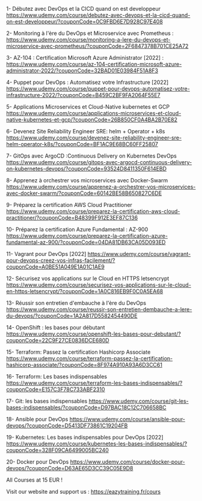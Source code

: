 1- Débutez avec DevOps et la CICD quand on est developpeur https://www.udemy.com/course/debutez-avec-devops-et-la-cicd-quand-on-est-developpeur/?couponCode=0C9FBD6E7D928C97E408

2- Monitoring à l'ère du DevOps et Microservice avec Prometheus : https://www.udemy.com/course/monitoring-a-lere-du-devops-et-microservice-avec-prometheus/?couponCode=2F6847378B701CE25A72

3- AZ-104 : Certification Microsoft Azure Administrator [2022] : https://www.udemy.com/course/az-104-certification-microsoft-azure-administrator-2022/?couponCode=32BAD01E03984F51A8F3

4- Puppet pour DevOps : Automatisez votre Infrastructure [2022] https://www.udemy.com/course/puppet-pour-devops-automatisez-votre-infrastructure-2022/?couponCode=B459C2BF9FA2064F55E7

5- Applications Microservices et Cloud-Native kubernetes et GCP https://www.udemy.com/course/applications-microservices-et-cloud-native-kubernetes-et-gcp/?couponCode=26B850CF0A4BA2B70E82

6- Devenez Site Reliability Engineer SRE: helm + Operator + k8s https://www.udemy.com/course/devenez-site-reliability-engineer-sre-helm-operator-k8s/?couponCode=BF1AC9E68BC60FF25807

7- GitOps avec ArgoCD :Continuous Delivery on Kubernetes DevOps https://www.udemy.com/course/gitops-avec-argocd-continuous-delivery-on-kubernetes-devops/?couponCode=93524D8411350F614EBD

8- Apprenez à orchestrer vos microservices avec Docker-Swarm https://www.udemy.com/course/apprenez-a-orchestrer-vos-microservices-avec-docker-swarm/?couponCode=60142BE58B650827C6DE

9- Préparez la certification AWS Cloud Practitioner https://www.udemy.com/course/preparez-la-certification-aws-cloud-practitioner/?couponCode=B48399F912E3EF87C136

10- Préparez la certification Azure Fundamental : AZ-900  https://www.udemy.com/course/preparez-la-certification-azure-fundamental-az-900/?couponCode=04DA81DB63CA05D093ED

11- Vagrant pour DevOps [2022] https://www.udemy.com/course/vagrant-pour-devops-creez-vos-infras-facilement/?couponCode=A0BE51A049E1A01C1AE9

12- Sécurisez vos applications sur le Cloud en HTTPS letsencrypt https://www.udemy.com/course/securisez-vos-applications-sur-le-cloud-en-https-letsencrypt/?couponCode=1A0C816EB9F0C0A5EA68

13- Réussir son entretien d'embauche à l'ère du DevOps
https://www.udemy.com/course/reussir-son-entretien-dembauche-a-lere-du-devops/?couponCode=1A2A817D5582454490DE

14- OpenShift : les bases pour débutant
https://www.udemy.com/course/openshift-les-bases-pour-debutant/?couponCode=22C9F27CE0836DCE680D

15- Terraform: Passez la certification Hashicorp Associate
https://www.udemy.com/course/terraform-passez-la-certification-hashicorp-associate/?couponCode=8F974A910A93A6D3CC61

16- Terraform: Les bases indispensables
https://www.udemy.com/course/terraform-les-bases-indispensables/?couponCode=E157C3F78C733ABF2310

17- Git: les bases indispensables
https://www.udemy.com/course/git-les-bases-indispensables/?couponCode=D97BAC18C12C706658BC

18- Ansible pour DevOps
https://www.udemy.com/course/ansible-pour-devops/?couponCode=D5413DF73861C19204FB

19- Kubernetes: Les bases indispensables pour DevOps [2022]
https://www.udemy.com/course/kubernetes-les-bases-indispensables/?couponCode=328F09CA6499005BC240

20- Docker pour DevOps
https://www.udemy.com/course/docker-pour-devops/?couponCode=D63AE65D3CC39C05E9D8



All Courses at 15 EUR !

Visit our website and support us : https://eazytraining.fr/cours
